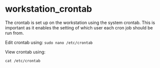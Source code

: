 # workstation_crontab

The crontab is set up on the workstation using the system crontab. This is important as it enables the setting of which user each cron job should be run from.

Edit crontab using:
`sudo nano /etc/crontab`

View crontab using:

`cat /etc/crontab`
